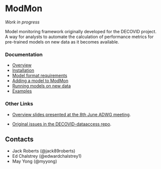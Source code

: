 # ModMon

_Work in progress_

Model monitoring framework originally developed for the DECOVID project. A way for analysts to automate the calculation of performance metrics for pre-trained models on new data as it becomes available.

### Documentation

- [Overview](docs/README.md)
- [Installation](docs/installation.md)
- [Model format requirements](docs/project_structure.md)
- [Adding a model to ModMon](docs/model_submission.md)
- [Running models on new data](docs/run_models.md)
- [Examples](examples/README.md)

### Other Links

- [Overview slides presented at the 8th June ADWG meeting](notes/20200608_MonitoringOverview_ADWG.pdf).

- [Original issues in the DECOVID-dataaccess repo](https://github.com/alan-turing-institute/DECOVID-dataaccess/issues?q=is%3Aopen+is%3Aissue+label%3A%22Model+Appraisal%22).

## Contacts

- Jack Roberts (@jack89roberts)
- Ed Chalstrey (@edwardchalstrey1)
- May Yong (@myyong)
